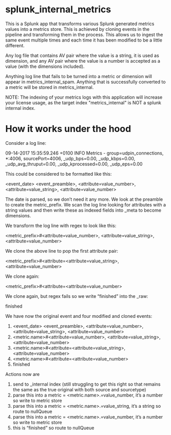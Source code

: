 # splunk_internal_metrics

This is a Splunk app that transforms various Splunk generated metrics values into a metrics store. This is achieved by cloning events in the pipeline and transforming them in the process. This allows us to ingest the same event multiple times and each time it has been modified to be a little different.

Any log file that contains AV pair where the value is a string, it is used as dimension, and any AV pair where the value is a number is accepted as a value (with the dimensions included).

Anything log line that fails to be turned into a metric or dimension will appear in metrics_internal_spam. Anything that is successfully converted to a metric will be stored in metrics_internal.

NOTE: The indexing of your metrics logs with this application will increase your license usage, as the target index "metrics_internal" is NOT a splunk internal index. 

# How it works under the hood

Consider a log line:

09-14-2017 15:35:59.246 +0100 INFO  Metrics - group=udpin_connections, *:4006, sourcePort=4006, _udp_bps=0.00, _udp_kbps=0.00, _udp_avg_thruput=0.00, _udp_kprocessed=0.00, _udp_eps=0.00

This could be considered to be formatted like this:

<event_date> <event_preamble>, <attribute=value_number>, <attribute=value_string>, <attribute=value_number>
 
The date is parsed, so we don’t need it any more. We look at the preamble to create the metric_prefix. We scan the log line looking for attributes with a string values and then write these as indexed fields into _meta to become dimensions.
 
We transform the log line with regex to look like this:

<metric_prefix>#<attribute=value_number>, <attribute=value_string>, <attribute=value_number>
 
We clone the above line to pop the first attribute pair:

<metric_prefix>#<attribute=<attribute=value_string>, <attribute=value_number>
 
We clone again:

<metric_prefix>#<attribute=<attribute=value_number>
 
We clone again, but regex fails so we write “finished” into the _raw:

finished
 
We have now the original event and four modified and cloned events:
 
1. <event_date> <event_preamble>, <attribute=value_number>, <attribute=value_string>, <attribute=value_number>
2. <metric.name>#<attribute=value_number>, <attribute=value_string>, <attribute=value_number>
3. <metric.name>#<attribute=<attribute=value_string>, <attribute=value_number>
4. <metric.name>#<attribute=<attribute=value_number>
5. finished
 
Actions now are
 
1. send to _internal index (still struggling to get this right so that remains the same as the true original with both source and sourcetype)
2. parse this into a metric = <metric.name>.<attribute>=value_number, it’s a number so write to metric store
3. parse this into a metric = <metric.name>.<attribute>=value_string, it’s a string so route to nullQueue
4. parse this into a metric = <metric.name>.<attribute>=value_number, it’s a number so write to metric store
5. this is “finished” so route to nullQueue
